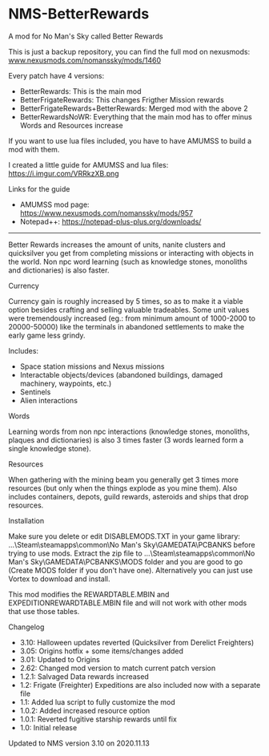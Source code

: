 # NMS-BetterRewards
A mod for No Man's Sky called Better Rewards

This is just a backup repository, you can find the full mod on nexusmods:
www.nexusmods.com/nomanssky/mods/1460

Every patch have 4 versions:
- BetterRewards: This is the main mod
- BetterFrigateRewards: This changes Frigther Mission rewards
- BetterFrigateRewards+BetterRewards: Merged mod with the above 2
- BetterRewardsNoWR: Everything that the main mod has to offer minus Words and Resources increase

If you want to use lua files included, you have to have AMUMSS to build a mod with them.

I created a little guide for AMUMSS and lua files: https://i.imgur.com/VRRkzXB.png

Links for the guide
- AMUMSS mod page: https://www.nexusmods.com/nomanssky/mods/957
- Notepad++: https://notepad-plus-plus.org/downloads/

----------------------------------------------------------------------------------------------------------
Better Rewards increases the amount of units, nanite clusters and quicksilver you get from completing missions or interacting with objects in the world.
Non npc word learning (such as knowledge stones, monoliths and dictionaries) is also faster.

Currency

Currency gain is roughly increased by 5 times, so as to make it a viable option besides crafting and selling valuable tradeables.
Some unit values were tremendously increased (eg.: from minimum amount of 1000-2000 to 20000-50000) like the terminals in abandoned settlements to make the early game less grindy.

Includes:
- Space station missions and Nexus missions
- Interactable objects/devices (abandoned buildings, damaged machinery, waypoints, etc.)
- Sentinels
- Alien interactions

Words

Learning words from non npc interactions (knowledge stones, monoliths, plaques and dictionaries) is also 3 times faster (3 words learned form a single knowledge stone).

Resources

When gathering with the mining beam you generally get 3 times more resources (but only when the things explode as you mine them).
Also includes containers, depots, guild rewards, asteroids and ships that drop resources.

Installation

Make sure you delete or edit DISABLEMODS.TXT in your game library:
...\Steam\steamapps\common\No Man's Sky\GAMEDATA\PCBANKS
before trying to use mods.
Extract the zip file to
...\Steam\steamapps\common\No Man's Sky\GAMEDATA\PCBANKS\MODS
folder and you are good to go (Create MODS folder if you don't have one).
Alternatively you can just use Vortex to download and install.

This mod modifies the REWARDTABLE.MBIN and EXPEDITIONREWARDTABLE.MBIN file and will not work with other mods that use those tables.

Changelog

- 3.10: Halloween updates reverted (Quicksilver from Derelict Freighters)
- 3.05: Origins hotfix + some items/changes added
- 3.01: Updated to Origins
- 2.62: Changed mod version to match current patch version
- 1.2.1: Salvaged Data rewards increased
- 1.2: Frigate (Freighter) Expeditions are also included now with a separate file
- 1.1: Added lua script to fully customize the mod
- 1.0.2: Added increased resource option
- 1.0.1: Reverted fugitive starship rewards until fix
- 1.0: Initial release

Updated to NMS version 3.10 on 2020.11.13
